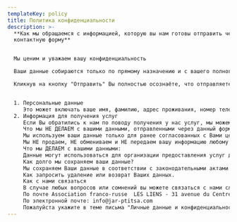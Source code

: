 ```yaml
---
templateKey: policy
title: Политика конфиденциальности
description: >-
  **Как мы обращаемся с информацией, которую вы нам готовы отправить через эту
  контактную форму**


  Мы ценим и уважаем вашу конфиденциальность

  Ваши данные собираются только по прямому назначению и с вашего полного согласия. Вы имеете право на удаление ваших данных со всех наших ресурсов, когда захотите.

  Кликнув на кнопку "Отправить" Вы полностью осознаёте, что отправляете нам данные следующих типов:


  1. Персональные данные
     Это может включать ваше имя, фамилию, адрес проживания, номер телефона, адрес электронной почты, информацию о Вашем гражданстве или национальности.
  2. Информация для получения услуг
     Если Вы обратились к нам по поводу получения у нас услуг, мы можем просить Вас предоставить нам дополнительную информацию о Вас и Ваших близких, которая может включать в себя данные о здоровье Вашем и Ваших близких.
     Что мы НЕ ДЕЛАЕМ с вашими данными, отправленными через данный формуляр:
     Мы используем ваши данные только для ранее согласованных с Вами целей и только в целях выполнения ранее согласованной с Вами услуги.
     Мы НЕ продаем, НЕ обмениваем и НЕ передаем вашу информацию любому нерелевантному третьему лицу. Никакие рекламодатели не будут иметь доступ к вашим данным через нас. Мы не распространяем вашу информацию ни на какую другую сторону в политических, образовательных, исследовательских или маркетинговых целях.
     Что мы ДЕЛАЕМ с вашими данными:
     Данные могут использоваться для организации предоставления услуг для Вас или Ваших близких.
     Как долго мы сохраняем ваши данные?
     Мы сохраняем Ваши данные в соответствии с законодательными актами Франции, касающимися длительности хранения персональных данных.
     Как запросить удаление или возврат Ваших данных.
     Как с нами связаться
     В случае любых вопросов или сомнений вы можете связаться с нами следующими способами:
     По почте Association franco-russe  LES LIENS - 31 avenue du Centre – 78180 – Montigny le Bretonneux. France
     По электронной почте: info@jar-ptitsa.com
     Пожалуйста укажите в теме письма "Личные данные и конфиденциальность".
---
```

